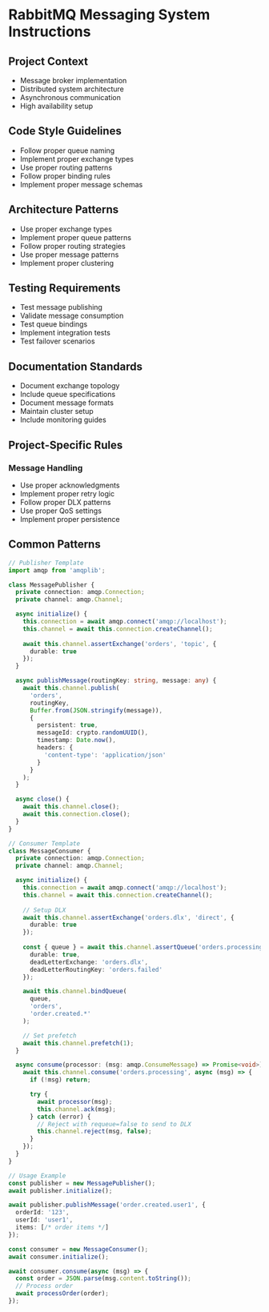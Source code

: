 # RabbitMQ Messaging System Instructions

## Project Context
- Message broker implementation
- Distributed system architecture
- Asynchronous communication
- High availability setup

## Code Style Guidelines
- Follow proper queue naming
- Implement proper exchange types
- Use proper routing patterns
- Follow proper binding rules
- Implement proper message schemas

## Architecture Patterns
- Use proper exchange types
- Implement proper queue patterns
- Follow proper routing strategies
- Use proper message patterns
- Implement proper clustering

## Testing Requirements
- Test message publishing
- Validate message consumption
- Test queue bindings
- Implement integration tests
- Test failover scenarios

## Documentation Standards
- Document exchange topology
- Include queue specifications
- Document message formats
- Maintain cluster setup
- Include monitoring guides

## Project-Specific Rules
### Message Handling
- Use proper acknowledgments
- Implement proper retry logic
- Follow proper DLX patterns
- Use proper QoS settings
- Implement proper persistence

## Common Patterns
```typescript
// Publisher Template
import amqp from 'amqplib';

class MessagePublisher {
  private connection: amqp.Connection;
  private channel: amqp.Channel;

  async initialize() {
    this.connection = await amqp.connect('amqp://localhost');
    this.channel = await this.connection.createChannel();
    
    await this.channel.assertExchange('orders', 'topic', {
      durable: true
    });
  }

  async publishMessage(routingKey: string, message: any) {
    await this.channel.publish(
      'orders',
      routingKey,
      Buffer.from(JSON.stringify(message)),
      {
        persistent: true,
        messageId: crypto.randomUUID(),
        timestamp: Date.now(),
        headers: {
          'content-type': 'application/json'
        }
      }
    );
  }

  async close() {
    await this.channel.close();
    await this.connection.close();
  }
}

// Consumer Template
class MessageConsumer {
  private connection: amqp.Connection;
  private channel: amqp.Channel;

  async initialize() {
    this.connection = await amqp.connect('amqp://localhost');
    this.channel = await this.connection.createChannel();
    
    // Setup DLX
    await this.channel.assertExchange('orders.dlx', 'direct', {
      durable: true
    });
    
    const { queue } = await this.channel.assertQueue('orders.processing', {
      durable: true,
      deadLetterExchange: 'orders.dlx',
      deadLetterRoutingKey: 'orders.failed'
    });

    await this.channel.bindQueue(
      queue,
      'orders',
      'order.created.*'
    );

    // Set prefetch
    await this.channel.prefetch(1);
  }

  async consume(processor: (msg: amqp.ConsumeMessage) => Promise<void>) {
    await this.channel.consume('orders.processing', async (msg) => {
      if (!msg) return;

      try {
        await processor(msg);
        this.channel.ack(msg);
      } catch (error) {
        // Reject with requeue=false to send to DLX
        this.channel.reject(msg, false);
      }
    });
  }
}

// Usage Example
const publisher = new MessagePublisher();
await publisher.initialize();

await publisher.publishMessage('order.created.user1', {
  orderId: '123',
  userId: 'user1',
  items: [/* order items */]
});

const consumer = new MessageConsumer();
await consumer.initialize();

await consumer.consume(async (msg) => {
  const order = JSON.parse(msg.content.toString());
  // Process order
  await processOrder(order);
});
```